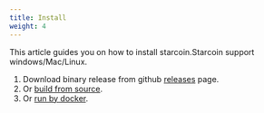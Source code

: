 ```yaml
---
title: Install
weight: 4
---
```


This article guides you on how to install starcoin.Starcoin support windows/Mac/Linux.
<!--more-->

1. Download binary release from github [releases](https://github.com/starcoinorg/starcoin/releases) page. 
2. Or [build from source](../build).
3. Or [run by docker](../run_by_docker).